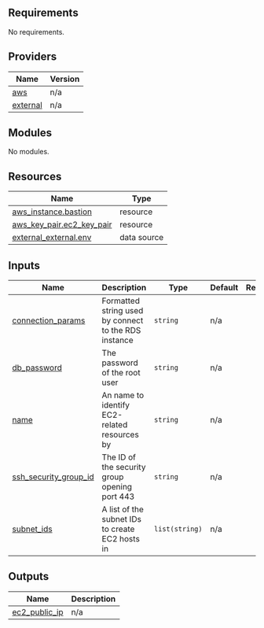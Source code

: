 <!-- BEGIN_TF_DOCS -->
## Requirements

No requirements.

## Providers

| Name | Version |
|------|---------|
| <a name="provider_aws"></a> [aws](#provider\_aws) | n/a |
| <a name="provider_external"></a> [external](#provider\_external) | n/a |

## Modules

No modules.

## Resources

| Name | Type |
|------|------|
| [aws_instance.bastion](https://registry.terraform.io/providers/hashicorp/aws/latest/docs/resources/instance) | resource |
| [aws_key_pair.ec2_key_pair](https://registry.terraform.io/providers/hashicorp/aws/latest/docs/resources/key_pair) | resource |
| [external_external.env](https://registry.terraform.io/providers/hashicorp/external/latest/docs/data-sources/external) | data source |

## Inputs

| Name | Description | Type | Default | Required |
|------|-------------|------|---------|:--------:|
| <a name="input_connection_params"></a> [connection\_params](#input\_connection\_params) | Formatted string used by connect to the RDS instance | `string` | n/a | yes |
| <a name="input_db_password"></a> [db\_password](#input\_db\_password) | The password of the root user | `string` | n/a | yes |
| <a name="input_name"></a> [name](#input\_name) | An name to identify EC2-related resources by | `string` | n/a | yes |
| <a name="input_ssh_security_group_id"></a> [ssh\_security\_group\_id](#input\_ssh\_security\_group\_id) | The ID of the security group opening port 443 | `string` | n/a | yes |
| <a name="input_subnet_ids"></a> [subnet\_ids](#input\_subnet\_ids) | A list of the subnet IDs to create EC2 hosts in | `list(string)` | n/a | yes |

## Outputs

| Name | Description |
|------|-------------|
| <a name="output_ec2_public_ip"></a> [ec2\_public\_ip](#output\_ec2\_public\_ip) | n/a |
<!-- END_TF_DOCS -->